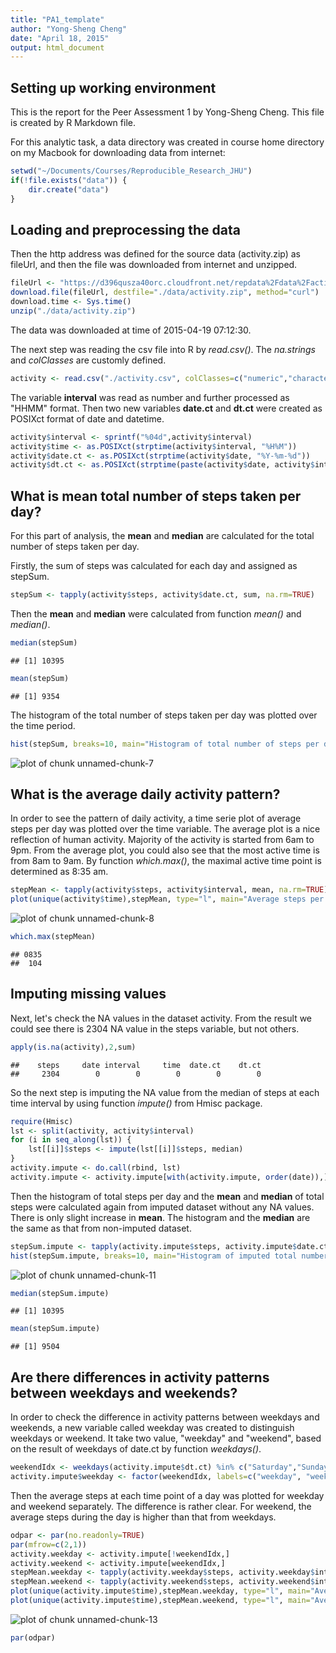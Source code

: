 ```yaml
---
title: "PA1_template"
author: "Yong-Sheng Cheng"
date: "April 18, 2015"
output: html_document
---
```


## Setting up working environment

This is the report for the Peer Assessment 1 by Yong-Sheng Cheng. This file is created by R Markdown file.

For this analytic task, a data directory was created in course home directory on my Macbook for downloading data from internet:


```r
setwd("~/Documents/Courses/Reproducible_Research_JHU")
if(!file.exists("data")) {
    dir.create("data")
}
```

## Loading and preprocessing the data

Then the http address was defined for the source data (activity.zip) as fileUrl, and then the file was  downloaded from internet and unzipped.


```r
fileUrl <- "https://d396qusza40orc.cloudfront.net/repdata%2Fdata%2Factivity.zip"
download.file(fileUrl, destfile="./data/activity.zip", method="curl")
download.time <- Sys.time()
unzip("./data/activity.zip")
```

The data was downloaded at time of 2015-04-19 07:12:30.

The next step was reading the csv file into R by *read.csv()*. The *na.strings* and *colClasses* are customly defined.


```r
activity <- read.csv("./activity.csv", colClasses=c("numeric","character","numeric"),na.strings="NA")
```

The variable **interval** was read as number and further processed as "HHMM" format. Then two new variables **date.ct** and **dt.ct** were created as POSIXct format of date and datetime.


```r
activity$interval <- sprintf("%04d",activity$interval)
activity$time <- as.POSIXct(strptime(activity$interval, "%H%M"))
activity$date.ct <- as.POSIXct(strptime(activity$date, "%Y-%m-%d"))
activity$dt.ct <- as.POSIXct(strptime(paste(activity$date, activity$interval), "%Y-%m-%d%H%M"))
```

## What is mean total number of steps taken per day?

For this part of analysis, the **mean** and **median** are calculated for the total number of steps taken per day. 

Firstly, the sum of steps was calculated for each day and assigned as stepSum.


```r
stepSum <- tapply(activity$steps, activity$date.ct, sum, na.rm=TRUE)
```

Then the **mean** and **median** were calculated from function *mean()* and *median()*.


```r
median(stepSum)
```

```
## [1] 10395
```

```r
mean(stepSum)
```

```
## [1] 9354
```

The histogram of the total number of steps taken per day was plotted over the time period.


```r
hist(stepSum, breaks=10, main="Histogram of total number of steps per day", xlab="Total number of steps")
```

![plot of chunk unnamed-chunk-7](figure/unnamed-chunk-7.png) 

## What is the average daily activity pattern?

In order to see the pattern of daily activity, a time serie plot of average steps per day was plotted over the time variable. The average plot is a nice reflection of human activity. Majority of the activity is started from 6am to 9pm. From the average plot, you could also see that the most active time is from 8am to 9am. By function *which.max()*, the maximal active time point is determined as 8:35 am.


```r
stepMean <- tapply(activity$steps, activity$interval, mean, na.rm=TRUE)
plot(unique(activity$time),stepMean, type="l", main="Average steps per 5 minute interval", xlab="Time")
```

![plot of chunk unnamed-chunk-8](figure/unnamed-chunk-8.png) 

```r
which.max(stepMean)
```

```
## 0835 
##  104
```

## Imputing missing values

Next, let's check the NA values in the dataset activity. From the result we could see there is 2304 NA value in the steps variable, but not others.


```r
apply(is.na(activity),2,sum)
```

```
##    steps     date interval     time  date.ct    dt.ct 
##     2304        0        0        0        0        0
```

So the next step is imputing the NA value from the median of steps at each time interval by using function *impute()* from Hmisc package.

```r
require(Hmisc)
lst <- split(activity, activity$interval)
for (i in seq_along(lst)) {
    lst[[i]]$steps <- impute(lst[[i]]$steps, median)
}
activity.impute <- do.call(rbind, lst)
activity.impute <- activity.impute[with(activity.impute, order(date)),]
```

Then the histogram of total steps per day and the **mean** and **median** of total steps were calculated again from imputed dataset without any NA values. There is only slight increase in **mean**. The histogram and the **median** are the same as that from non-imputed dataset.


```r
stepSum.impute <- tapply(activity.impute$steps, activity.impute$date.ct, sum)
hist(stepSum.impute, breaks=10, main="Histogram of imputed total number of steps per day", xlab="Total number of steps")
```

![plot of chunk unnamed-chunk-11](figure/unnamed-chunk-11.png) 

```r
median(stepSum.impute)
```

```
## [1] 10395
```

```r
mean(stepSum.impute)
```

```
## [1] 9504
```

## Are there differences in activity patterns between weekdays and weekends?

In order to check the difference in activity patterns between weekdays and weekends, a new variable called weekday was created to distinguish weekdays or weekend. It take two value, "weekday" and "weekend", based on the result of weekdays of date.ct by function *weekdays()*.


```r
weekendIdx <- weekdays(activity.impute$dt.ct) %in% c("Saturday","Sunday")
activity.impute$weekday <- factor(weekendIdx, labels=c("weekday", "weekend"))
```

Then the average steps at each time point of a day was plotted for weekday and weekend separately. The difference is rather clear. For weekend, the average steps during the day is higher than that from weekdays.


```r
odpar <- par(no.readonly=TRUE)
par(mfrow=c(2,1))
activity.weekday <- activity.impute[!weekendIdx,]
activity.weekend <- activity.impute[weekendIdx,]
stepMean.weekday <- tapply(activity.weekday$steps, activity.weekday$interval, mean)
stepMean.weekend <- tapply(activity.weekend$steps, activity.weekend$interval, mean)
plot(unique(activity.impute$time),stepMean.weekday, type="l", main="Average steps per 5 minute interval for weekdays", xlab="Time")
plot(unique(activity.impute$time),stepMean.weekend, type="l", main="Average steps per 5 minute interval for weekend", xlab="Time")
```

![plot of chunk unnamed-chunk-13](figure/unnamed-chunk-13.png) 

```r
par(odpar)
```
